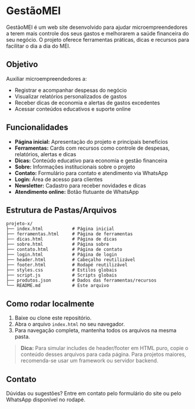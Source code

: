 # GestãoMEI

GestãoMEI é um web site desenvolvido para ajudar microempreendedores a terem mais controle dos seus gastos e melhorarem a saúde financeira do seu negócio. O projeto oferece ferramentas práticas, dicas e recursos para facilitar o dia a dia do MEI.

## Objetivo
Auxiliar microempreendedores a:
- Registrar e acompanhar despesas do negócio
- Visualizar relatórios personalizados de gastos
- Receber dicas de economia e alertas de gastos excedentes
- Acessar conteúdos educativos e suporte online

## Funcionalidades
- **Página inicial:** Apresentação do projeto e principais benefícios
- **Ferramentas:** Cards com recursos como controle de despesas, relatórios, alertas e dicas
- **Dicas:** Conteúdo educativo para economia e gestão financeira
- **Sobre:** Informações institucionais sobre o projeto
- **Contato:** Formulário para contato e atendimento via WhatsApp
- **Login:** Área de acesso para clientes
- **Newsletter:** Cadastro para receber novidades e dicas
- **Atendimento online:** Botão flutuante de WhatsApp

## Estrutura de Pastas/Arquivos
```
projeto-x/
├── index.html           # Página inicial
├── ferramentas.html     # Página de ferramentas
├── dicas.html           # Página de dicas
├── sobre.html           # Página sobre
├── contato.html         # Página de contato
├── login.html           # Página de login
├── header.html          # Cabeçalho reutilizável
├── footer.html          # Rodapé reutilizável
├── styles.css           # Estilos globais
├── script.js            # Scripts globais
├── produtos.json        # Dados das ferramentas/recursos
└── README.md            # Este arquivo
```

## Como rodar localmente
1. Baixe ou clone este repositório.
2. Abra o arquivo `index.html` no seu navegador.
3. Para navegação completa, mantenha todos os arquivos na mesma pasta.

> **Dica:** Para simular includes de header/footer em HTML puro, copie o conteúdo desses arquivos para cada página. Para projetos maiores, recomenda-se usar um framework ou servidor backend.

## Contato
Dúvidas ou sugestões? Entre em contato pelo formulário do site ou pelo WhatsApp disponível no rodapé. 